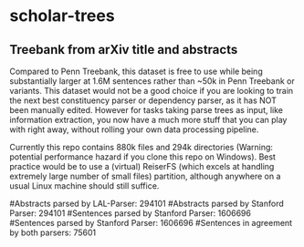 # scholar-trees

## Treebank from arXiv title and abstracts

Compared to Penn Treebank, this dataset is free to use while being substantially larger at 1.6M sentences rather than ~50k in Penn Treebank or variants.
This dataset would not be a good choice if you are looking to train the next best constituency parser or dependency parser, as it has NOT been manually edited.
However for tasks taking parse trees as input, like information extraction, you now have a much more stuff that you can play with right away, without rolling your own data processing pipeline.

Currently this repo contains 880k files and 294k directories (Warning: potential performance hazard if you clone this repo on Windows).
Best practice would be to use a (virtual) ReiserFS (which excels at handling extremely large number of small files) partition, although anywhere on a usual Linux machine should still suffice.

  #Abstracts parsed by LAL-Parser: 294101
  #Abstracts parsed by Stanford Parser: 294101
  #Sentences parsed by Stanford Parser: 1606696
  #Sentences parsed by Stanford Parser: 1606696
  #Sentences in agreement by both parsers: 75601
